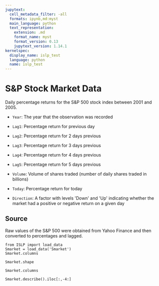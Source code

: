 ```yaml
---
jupytext:
  cell_metadata_filter: -all
  formats: ipynb,md:myst
  main_language: python
  text_representation:
    extension: .md
    format_name: myst
    format_version: 0.13
    jupytext_version: 1.14.1
kernelspec:
  display_name: islp_test
  language: python
  name: islp_test
---
```


# S&P Stock Market Data

Daily percentage returns for the S&P 500 stock index between 2001
and 2005.

- `Year`: The year that the observation was recorded

- `Lag1`: Percentage return for previous day

- `Lag2`: Percentage return for 2 days previous

- `Lag3`: Percentage return for 3 days previous

- `Lag4`: Percentage return for 4 days previous

- `Lag5`: Percentage return for 5 days previous

- `Volume`: Volume of shares traded (number of daily shares traded in
          billions)

- `Today`: Percentage return for today

- `Direction`: A factor with levels 'Down' and 'Up' indicating
 whether the market had a positive or negative return on a
 given day

## Source

Raw values of the S&P 500 were obtained from Yahoo Finance and
then converted to percentages and lagged.

```{code-cell}
from ISLP import load_data
Smarket = load_data('Smarket')
Smarket.columns
```

```{code-cell}
Smarket.shape
```

```{code-cell}
Smarket.columns
```

```{code-cell}
Smarket.describe().iloc[:,-4:]
```
